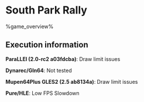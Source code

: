 # South Park Rally 

%game_overview%

## Execution information

**ParaLLEl (2.0-rc2 a03fdcba)**: Draw limit issues

**Dynarec/Gln64**: Not tested

**Mupen64Plus GLES2 (2.5 ab8134a)**: Draw limit issues

**Pure/HLE**: Low FPS Slowdown